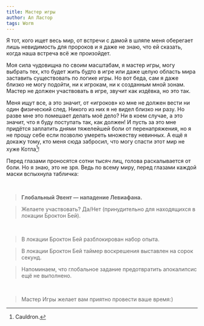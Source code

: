 ```yaml
---
title: Мастер игры
author: Ал Ластор
tags: Worm
---
```


Я тот, кого ищет весь мир, от встречи с дамой в шляпе меня оберегает лишь невидимость для пророков и я даже не знаю, что ей сказать, когда наша встреча всё же произойдет.

Моя сила чудовищна по своим масштабам, я мастер игры, могу выбрать тех, кто будет жить будто в игре или даже целую область мира заставить существовать по логике игры. Но вот беда, сам я даже близко не могу подойти, ни к игрокам, ни к созданным мной зонам. Мастер не должен участвовать в игре, звучит как издёвка, но это так.

Меня ищут все, а это значит, от «игроков» ко мне не должен вести ни один физический след. Никого из них я не видел близко ни разу. Но разве мне это помешает делать моё дело? Ни в коем случае, а это значит, что я буду поступать так, как должен! И пусть за это мне придётся заплатить днями тяжелейшей боли от перенапряжения, но я не прощу себе если позволю умереть множеству невинных. А ещё я докажу тому, кто меня сюда забросил, что могу спасти этот мир не хуже Котла[^1]!

Перед глазами проносятся сотни тысяч лиц, голова раскалывается от боли. Но я знаю, это не зря. Ведь по всему миру, перед глазами каждой маски вспыхнула табличка:

<br>

> **Глобальный Эвент — нападение Левиафана.**

> Желаете участвовать? Да/Нет (принудительно для находящихся в локации Броктон Бей).

<br>

> В локации Броктон Бей разблокирован набор опыта.

> В локации Броктон Бей таймер воскрешения выставлен на сорок секунд.

> Напоминаем, что глобальное задание предотвратить апокалипсис ещё не выполнено.

<br>

> Мастер Игры желает вам приятно провести ваше время:)

[^1]: Cauldron.
